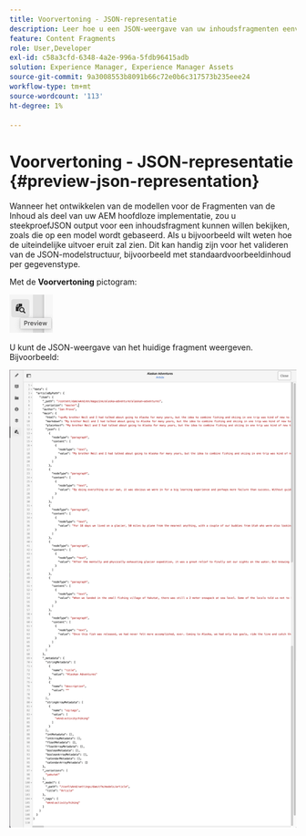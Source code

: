 ```yaml
---
title: Voorvertoning - JSON-representatie
description: Leer hoe u een JSON-weergave van uw inhoudsfragmenten eenvoudig kunt voorvertonen bij het implementeren van uw AEM oplossing zonder kop.
feature: Content Fragments
role: User,Developer
exl-id: c58a3cfd-6348-4a2e-996a-5fdb96415adb
solution: Experience Manager, Experience Manager Assets
source-git-commit: 9a3008553b8091b66c72e0b6c317573b235eee24
workflow-type: tm+mt
source-wordcount: '113'
ht-degree: 1%

---
```


# Voorvertoning - JSON-representatie {#preview-json-representation}

Wanneer het ontwikkelen van de modellen voor de Fragmenten van de Inhoud als deel van uw AEM hoofdloze implementatie, zou u steekproefJSON output voor een inhoudsfragment kunnen willen bekijken, zoals die op een model wordt gebaseerd. Als u bijvoorbeeld wilt weten hoe de uiteindelijke uitvoer eruit zal zien. Dit kan handig zijn voor het valideren van de JSON-modelstructuur, bijvoorbeeld met standaardvoorbeeldinhoud per gegevenstype.

Met de **Voorvertoning** pictogram:

![Inhoudsfragmenteditor - tabblad Voorbeeld](assets/cfm-preview-01.png)

U kunt de JSON-weergave van het huidige fragment weergeven. Bijvoorbeeld:

![Content Fragment Editor - Voorvertoning van een fragment](assets/cfm-preview-02.png)

<!--
**Copy URL** lets you copy to clipboard the URL for either author or publish.
-->
